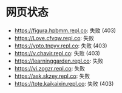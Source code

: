 # 网页状态
- https://figura.hpbmm.repl.co: 失败 (403)
- https://Love.cfvqw.repl.co: 失败
- https://ypto.tnpyv.repl.co: 失败 (403)
- https://v.chavir.repl.co: 失败 (403)
- https://learninggarden.repl.co: 失败
- https://vi.zogzr.repl.co: 失败
- https://ask.skzey.repl.co: 失败
- https://tote.kaikaixin.repl.co: 失败 (403)
